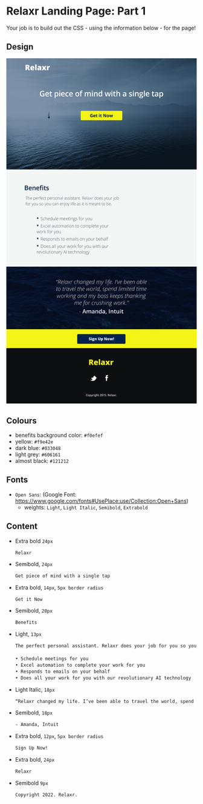 # Relaxr Landing Page: Part 1

Your job is to build out the CSS - using the information below - for the page!

## Design

![design](./images/relaxr-landing.jpg)

## Colours

- benefits background color: `#f0efef`
- yellow: `#f9e42e`
- dark blue: `#033048`
- light grey: `#606161`
- almost black: `#121212`

## Fonts

- `Open Sans`: (Google Font: https://www.google.com/fonts#UsePlace:use/Collection:Open+Sans)
  - weights: `Light`, `Light Italic`, `Semibold`, `Extrabold`

## Content

- Extra bold `24px`

  ```txt"
  Relaxr
  ```

- Semibold, `24px`
  ```txt
  Get piece of mind with a single tap
  ```
- Extra bold, `14px`, `5px border radius`
  ```txt
  Get it Now
  ```
- Semibold, `20px`
  ```txt
  Benefits
  ```
- Light, `13px`

  ```txt
  The perfect personal assistant. Relaxr does your job for you so you can enjoy life as it is meant to be.

  • Schedule meetings for you
  • Excel automation to complete your work for you
  • Responds to emails on your behalf
  • Does all your work for you with our revolutionary AI technology
  ```

- Light Italic, `18px`

  ```txt
  “Relaxr changed my life. I’ve been able to travel the world, spend limited time working and my boss keeps thanking me for crushing work.”
  ```

- Semibold, `18px`
  ```txt
  - Amanda, Intuit
  ```
- Extra bold, `12px`, `5px border radius`
  ```txt
  Sign Up Now!
  ```
- Extra bold, `24px`
  ```txt
  Relaxr
  ```
- Semibold `9px`
  ```txt
  Copyright 2022. Relaxr.
  ```

